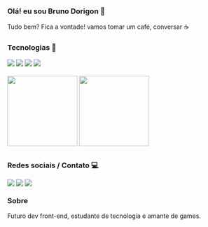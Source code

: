 ### Olá! eu sou Bruno Dorigon 👋

<p>Tudo bem? Fica a vontade! vamos tomar um café, conversar ☕</p>

### Tecnologias 🚀

<div style="display: flex; gap: 4px; margin-bottom: 22px">
  <img src="https://img.shields.io/badge/HTML5-E34F26?style=for-the-badge&logo=html5&logoColor=white">
  <img src="https://img.shields.io/badge/CSS3-1572B6?style=for-the-badge&logo=css3&logoColor=white">
  <img src="https://img.shields.io/badge/JavaScript-F7DF1E?style=for-the-badge&logo=javascript&logoColor=black">
  <img src="https://img.shields.io/badge/GIT-E44C30?style=for-the-badge&logo=git&logoColor=white">
</div>

  <img style="height: 160px; margin-bottom: 10px" src="https://github-readme-stats.vercel.app/api?username=DorigonBruno&show_icons=true&theme=dracula" alt="" />

  <img style="height: 160px;" src="https://github-readme-stats.vercel.app/api/top-langs/?username=DorigonBruno&layout=compact&langs_count=7&theme=dracula" alt="" />

### Redes sociais / Contato 💻

<div style="display: flex; gap: 4px">
  <a href="https://www.linkedin.com/in/bruno-santos-dorigon-63b54a219/">
    <img src="https://img.shields.io/badge/LinkedIn-0077B5?style=for-the-badge&logo=linkedin&logoColor=white">
  </a>
  
  <a href="https://www.instagram.com/bdorigon/">
    <img src="https://img.shields.io/badge/Instagram-E4405F?style=for-the-badge&logo=instagram&logoColor=white">
  </a>
  
  <a href="mailto:bdorigonb@gmail.com">
    <img src="https://img.shields.io/badge/Gmail-D14836?style=for-the-badge&logo=gmail&logoColor=white">
  </a>
</div>

### Sobre

<p>Futuro dev front-end, estudante de tecnologia e amante de games.
</p>
